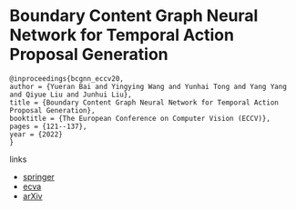 # Boundary Content Graph Neural Network for Temporal Action Proposal Generation

```
@inproceedings{bcgnn_eccv20,
author = {Yueran Bai and Yingying Wang and Yunhai Tong and Yang Yang and Qiyue Liu and Junhui Liu},
title = {Boundary Content Graph Neural Network for Temporal Action Proposal Generation},
booktitle = {The European Conference on Computer Vision (ECCV)},
pages = {121--137},
year = {2022}
}
```

links
- [springer](https://link.springer.com/chapter/10.1007/978-3-030-58604-1_8)
- [ecva](https://www.ecva.net/papers/eccv_2020/papers_ECCV/html/6021_ECCV_2020_paper.php)
- [arXiv](https://arxiv.org/abs/2008.01432)
